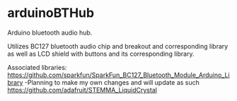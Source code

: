 # arduinoBTHub
Arduino bluetooth audio hub.

Utilizes BC127 bluetooth audio chip and breakout and corresponding library as well as LCD shield with buttons and its corresponding library.

Associated libraries:
https://github.com/sparkfun/SparkFun_BC127_Bluetooth_Module_Arduino_Library
    -Planning to make my own changes and will update as such
https://github.com/adafruit/STEMMA_LiquidCrystal
